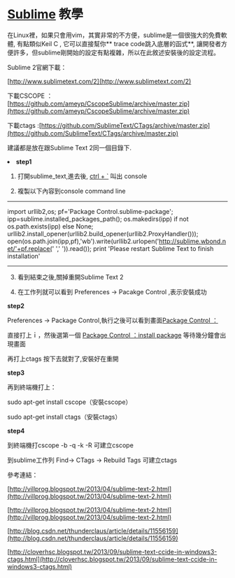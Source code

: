 # [Sublime](http://www.sublimetext.com/) 教學

在Linux裡，如果只會用vim，其實非常的不方便，sublime是一個很強大的免費軟體, 有點類似Keil C , 它可以直接幫你** trace code跳入底層的函式**,  讓開發者方便許多，但sublime剛開始的設定有點複雜，所以在此敘述安裝後的設定流程。

Sublime 2官網下載：

[](http://www.sublimetext.com/2)[http://www.sublimetext.com/2](http://www.sublimetext.com/2)

下載CSCOPE ：[](https://github.com/ameyp/CscopeSublime/archive/master.zip)[https://github.com/ameyp/CscopeSublime/archive/master.zip](https://github.com/ameyp/CscopeSublime/archive/master.zip)

下載ctags :[](https://github.com/SublimeText/CTags/archive/master.zip)[https://github.com/SublimeText/CTags/archive/master.zip](https://github.com/SublimeText/CTags/archive/master.zip)

建議都是放在跟Sublime Text 2同一個目錄下.
<undefined><li>**step1**</li></undefined>

1) 打開sublime_text,進去後, <u>ctrl + `</u> 叫出 console

2) 複製以下內容到console command line

-----------------------------------------------------------------------------------------

import urllib2,os; pf='Package Control.sublime-package'; ipp=sublime.installed_packages_path(); os.makedirs(ipp) if not os.path.exists(ipp) else None; urllib2.install_opener(urllib2.build_opener(urllib2.ProxyHandler())); open(os.path.join(ipp,pf),'wb').write(urllib2.urlopen('[](http://sublime.wbond.net/)http://sublime.wbond.net/'+pf.replace(' ',' ')).read()); print 'Please restart Sublime Text to finish installation'

-------------------------------------------------------------------------------------------

3) 看到結束之後,關掉重開Sublime Text 2

4) 在工作列就可以看到 Preferences -> Pacakge Control ,表示安裝成功

**step2**

Preferences -> Package Control,執行之後可以看到畫面<u>Package Control ：</u>

直接打上ｉ，然後選第一個 <u>Package Control ：install package</u> 等待幾分鐘會出現畫面

再打上ctags  按下去就對了,安裝好在重開

**step3**

再到終端機打上：  

sudo apt-get install cscope（安裝cscope）

sudo apt-get install ctags（安裝ctags）

**step4**

到終端機打cscope -b -q -k -R 可建立cscope

到sublime工作列 Find-> CTags -> Rebuild Tags 可建立ctags

參考連結：

[](http://villprog.blogspot.tw/2013/04/sublime-text-2.html)[http://villprog.blogspot.tw/2013/04/sublime-text-2.html](http://villprog.blogspot.tw/2013/04/sublime-text-2.html)

[](http://villprog.blogspot.tw/2013/04/sublime-text-2.html)[http://villprog.blogspot.tw/2013/04/sublime-text-2.html](http://villprog.blogspot.tw/2013/04/sublime-text-2.html)

[](http://blog.csdn.net/thunderclaus/article/details/11556159)[http://blog.csdn.net/thunderclaus/article/details/11556159](http://blog.csdn.net/thunderclaus/article/details/11556159)

[](http://cloverhsc.blogspot.tw/2013/09/sublime-text-ccide-in-windows3-ctags.html)[http://cloverhsc.blogspot.tw/2013/09/sublime-text-ccide-in-windows3-ctags.html](http://cloverhsc.blogspot.tw/2013/09/sublime-text-ccide-in-windows3-ctags.html)